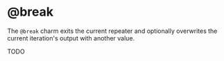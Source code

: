 # @break

The `@break` charm exits the current repeater and optionally overwrites the current iteration's output with another value.

TODO
